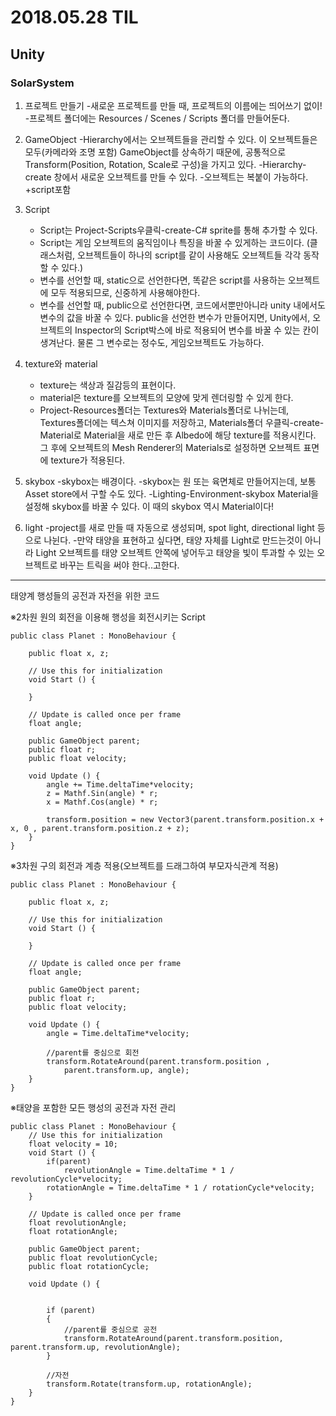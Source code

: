 # 2018.05.28 TIL
## Unity
### SolarSystem

1. 프로젝트 만들기
	-새로운 프로젝트를 만들 때, 프로젝트의 이름에는 띄어쓰기 없이!
	-프로젝트 폴더에는 Resources / Scenes / Scripts 폴더를 만들어둔다.

2. GameObject
	-Hierarchy에서는 오브젝트들을 관리할 수 있다. 이 오브젝트들은 모두(카메라와 조명 포함) GameObject를 상속하기 때문에, 공통적으로 Transform(Position, Rotation, Scale로 구성)을 가지고 있다.
	-Hierarchy-create 창에서 새로운 오브젝트를 만들 수 있다. 
	-오브젝트는 복붙이 가능하다. +script포함

3. Script
	- Script는 Project-Scripts우클릭-create-C# sprite를 통해 추가할 수 있다. 
	- Script는 게임 오브젝트의 움직임이나 특징을 바꿀 수 있게하는 코드이다. (클래스처럼, 오브젝트들이 하나의 script를 같이 사용해도 오브젝트들 각각 동작할 수 있다.)
	- 변수를 선언할 때, static으로 선언한다면, 똑같은 script를 사용하는 오브젝트에 모두 적용되므로, 신중하게 사용해야한다.
	- 변수를 선언할 때, public으로 선언한다면, 코드에서뿐만아니라 unity 내에서도 변수의 값을 바꿀 수 있다. public을 선언한 변수가 만들어지면, Unity에서, 오브젝트의 Inspector의 Script박스에 바로 적용되어 변수를 바꿀 수 있는 칸이 생겨난다. 물론 그 변수로는 정수도, 게임오브젝트도 가능하다. 

4. texture와 material
	- texture는 색상과 질감등의 표현이다.
	- material은 texture를 오브젝트의 모양에 맞게 렌더링할 수 있게 한다.
	- Project-Resources폴더는 Textures와 Materials폴더로 나뉘는데, Textures폴더에는 텍스쳐 이미지를 저장하고, Materials폴더 우클릭-create-Material로 Material을 새로 만든 후 Albedo에 해당 texture를 적용시킨다. 그 후에 오브젝트의 Mesh Renderer의 Materials로 설정하면 오브젝트 표면에 texture가 적용된다.

5. skybox
	-skybox는 배경이다.
	-skybox는 원 또는 육면체로 만들어지는데, 보통 Asset store에서 구할 수도 있다.
	-Lighting-Environment-skybox Material을 설정해 skybox를 바꿀 수 있다. 이 때의 skybox 역시 Material이다!

6. light
	-project를 새로 만들 때 자동으로 생성되며, spot light, directional light 등으로 나뉜다.
	-만약 태양을 표현하고 싶다면, 태양 자체를 Light로 만드는것이 아니라 Light 오브젝트를 태양 오브젝트 안쪽에 넣어두고 태양을 빛이 투과할 수 있는 오브젝트로 바꾸는 트릭을 써야 한다..고한다.


-------------------------------------
태양계 행성들의 공전과 자전을 위한 코드

※2차원 원의 회전을 이용해 행성을 회전시키는 Script
```
public class Planet : MonoBehaviour {

	public float x, z;

	// Use this for initialization
	void Start () {
	
	}

	// Update is called once per frame
	float angle;

	public GameObject parent;
	public float r;
	public float velocity;

	void Update () {
		angle += Time.deltaTime*velocity;
		z = Mathf.Sin(angle) * r;
		x = Mathf.Cos(angle) * r;

		transform.position = new Vector3(parent.transform.position.x + x, 0 , parent.transform.position.z + z);
	}
}
```
※3차원 구의 회전과 계층 적용(오브젝트를 드래그하여 부모자식관계 적용)
```
public class Planet : MonoBehaviour {

	public float x, z;

	// Use this for initialization
	void Start () {
	
	}

	// Update is called once per frame
	float angle;

	public GameObject parent;
	public float r;
	public float velocity;

	void Update () {
		angle = Time.deltaTime*velocity;

		//parent를 중심으로 회전
		transform.RotateAround(parent.transform.position , 
			parent.transform.up, angle);
	}
}
```
※태양을 포함한 모든 행성의 공전과 자전 관리
```
public class Planet : MonoBehaviour {
	// Use this for initialization
	float velocity = 10;
	void Start () {
		if(parent)
			revolutionAngle = Time.deltaTime * 1 / revolutionCycle*velocity;
		rotationAngle = Time.deltaTime * 1 / rotationCycle*velocity;
	}

	// Update is called once per frame
	float revolutionAngle;
	float rotationAngle;

	public GameObject parent;
	public float revolutionCycle;
	public float rotationCycle;

	void Update () {
		

		if (parent)
		{
			//parent를 중심으로 공전
			transform.RotateAround(parent.transform.position, parent.transform.up, revolutionAngle);
		}

		//자전
		transform.Rotate(transform.up, rotationAngle);
	}
}
```



